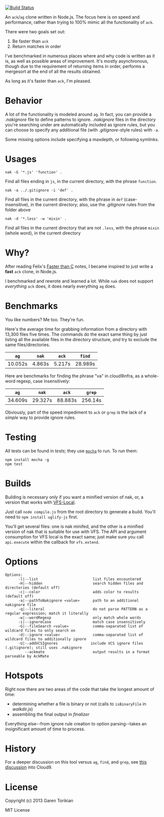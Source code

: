[![Build Status](https://travis-ci.org/gjtorikian/nak.png)](https://travis-ci.org/gjtorikian/nak)

An `ack`/`ag` clone written in Node.js. The focus here is on speed and performance,
rather than trying to 100% mimic all the functionality of `ack`.

There were two goals set out:

1. Be faster than `ack`
2. Return matches in order

I've benchmarked in numerous places where
and why code is written as it is, as well as possible areas of improvement. It's
mostly asynchronous, though due to the requirement of returning items in order,
performs a mergesort at the end of all the results obtained.

As long as it's faster than `ack`, I'm pleased.

# Behavior

A lot of the functionality is modeled around `ag`. In fact, you can provide a _.nakignore_ file to define patterns to ignore. _.nakignore_ files in the directory you're searching under are automatically included as ignore rules, but you can choose to specify any additional file (with _.gitignore_-style rules) with `-a`.

Some missing options include specifying a maxdepth, or following symlinks.

# Usages

`nak -G '*.js' 'function' .`

Find all files ending in `js`, in the current directory, with the phrase `function`.

`nak -a ../.gitignore -i 'def' .`

Find all files in the current directory, with the phrase in `def` (case-insensitive), in the current directory; also, use the _.gitignore_ rules from the folder above

`nak -d '*.less' -w 'mixin' .`

Find all files in the current directory that are not `.less`, with the phrase `mixin` (whole word), in the current directory

# Why?

After reading Felix's [Faster than C](https://github.com/felixge/faster-than-c) notes, I became inspired to just write a **fast** `ack` clone, in Node.js.

I benchmarked and rewrote and learned a lot. While `nak` does not support _everything_ `ack` does, it does nearly everything `ag` does.

# Benchmarks

You like numbers? Me too. They're fun.

Here's the average time for grabbing information from a directory with 13,300 files five times. The commands do the exact same thing by just listing all the available files in the directory structure, _and_ try to exclude the same files/directories.

`ag`     | `nak`    | `ack`    | `find`
---------|----------|----------|---------
10.052s  | 4.863s   | 5.217s   | 28.989s

Here are benchmarks for finding the phrase "va" in cloud9infra, as a whole-word regexp, case insensitively:

`ag`     | `nak`    | `ack`     | `grep`
---------|----------|-----------|---------
34.609s  | 29.327s  | 88.883s   | 256.14s

Obviously, part of the speed impediment to `ack` or `grep` is the lack of a _simple_ way to provide ignore rules.

# Testing

All tests can be found in _tests_; they use [`mocha`](http://visionmedia.github.com/mocha/) to run. To run them:

```
npm install mocha -g
npm test
```

# Builds

Building is necessary only if you want a minified version of nak, or, a version that works with [VFS-Local](https://github.com/c9/vfs-local).

Just call `node compile.js` from the root directory to generate a build. You'll need to `npm install uglify-js` first.

You'll get several files: one is nak minifed, and the other is a minified version of nak that is suitable for use with VFS. The API and argument consumption for VFS local is the exact same; just make sure you call `api.execute` within the callback for `vfs.extend`.

# Options

```
Options:
      -l|--list                         list files encountered
      -H|--hidden                       search hidden files and directories (default off)
      -c|--color                        adds color to results  (default off)
      -a|--pathToNakignore «value»      path to an additional nakignore file
      -q|--literal                      do not parse PATTERN as a regular expression; match it literally
      -w|--wordRegexp                   only match whole words
      -i|--ignoreCase                   match case insensitively
      -G|--fileSearch «value»           comma-separated list of wildcard files to only search on
      -d|--ignore «value»               comma-separated list of wildcard files to additionally ignore
      -U|--addVCSIgnores               include VCS ignore files (.gitignore); still uses .nakignore
         --ackmate                      output results in a format parseable by AckMate
```

# Hotspots

Right now there are two areas of the code that take the longest amount of time:

* determining whether a file is binary or not (calls to `isBinaryFile` in _walkdir.js_)
* assembling the final output in _finalizer_

Everything else--from ignore rule creation to option parsing--takes an insignificant amount of time to process.

# History

For a deeper discussion on this tool versus `ag`, `find`, and `grep`, see [this discussion](https://github.com/ajaxorg/cloud9/pull/2369) into Cloud9.

# License

Copyright (c) 2013 Garen Torikian

MIT License
